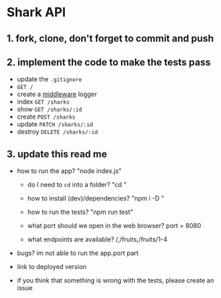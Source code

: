 # Shark API

## 1. fork, clone, don't forget to commit and push

## 2. implement the code to make the tests pass
- update the `.gitignore`
- `GET /`
- create a [middleware](https://expressjs.com/en/guide/using-middleware.html#using-middleware) logger
- index `GET /sharks`
- show `GET /sharks/:id`
- create `POST /sharks`
- update `PATCH /sharks/:id`
- destroy `DELETE /sharks/:id`

## 3. update this read me
- how to run the app? 
  "node index.js"

  - do I need to `cd` into a folder?
    "cd <folder name>"

  - how to install (dev)/dependencies?
    "npm i -D <name>"

  - how to run the tests?
    "npm run test"

  - what port should we open in the web browser?
    port = 8080
    
  - what endpoints are available?
    /,/fruits,/fruits/1-4

- bugs?
  im not able to run the app.port part

- link to deployed version
- if you think that something is wrong with the tests, please create an issue
